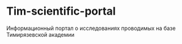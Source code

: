# Tim-scientific-portal
Информационный портал о исследованиях проводимых на базе Тимирязевской академии
